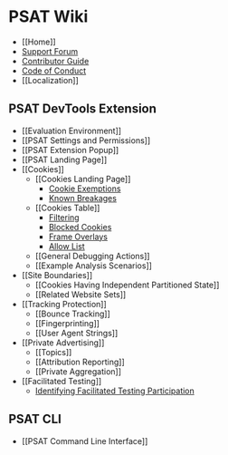 # PSAT Wiki

- [[Home]]
- [Support Forum](https://github.com/GoogleChromeLabs/ps-analysis-tool/discussions/categories/support-forum)
- [Contributor Guide](https://github.com/GoogleChromeLabs/ps-analysis-tool/blob/master/docs/CONTRIBUTING.md)
- [Code of Conduct](https://github.com/GoogleChromeLabs/ps-analysis-tool/blob/master/docs/code-of-conduct.md)
- [[Localization]]

## PSAT DevTools Extension

- [[Evaluation Environment]]
- [[PSAT Settings and Permissions]]
- [[PSAT Extension Popup]]
- [[PSAT Landing Page]]
- [[Cookies]]
  - [[Cookies Landing Page]]
    - [Cookie Exemptions](https://github.com/GoogleChromeLabs/ps-analysis-tool/wiki/Cookies-Landing-Page#cookie-exemptions)
    - [Known Breakages](https://github.com/GoogleChromeLabs/ps-analysis-tool/wiki/Cookies-Landing-Page#detecting-potential-breakages)
  - [[Cookies Table]]
    - [Filtering](https://github.com/GoogleChromeLabs/ps-analysis-tool/wiki/Cookies-Table#filtering)
    - [Blocked Cookies](https://github.com/GoogleChromeLabs/ps-analysis-tool/wiki/Cookies-Table#blocked-cookies)
    - [Frame Overlays](https://github.com/GoogleChromeLabs/ps-analysis-tool/wiki/Cookies-Table#frame-overlays)
    - [Allow List](https://github.com/GoogleChromeLabs/ps-analysis-tool/wiki/Cookies-Table#allow-cookies-for-specific-domains-during-browsing-sessions)
  - [[General Debugging Actions]]
  - [[Example Analysis Scenarios]]
- [[Site Boundaries]]
  - [[Cookies Having Independent Partitioned State]]
  - [[Related Website Sets]]
- [[Tracking Protection]]
  - [[Bounce Tracking]]
  - [[Fingerprinting]]
  - [[User Agent Strings]]
- [[Private Advertising]]
  - [[Topics]]
  - [[Attribution Reporting]]
  - [[Private Aggregation]]
- [[Facilitated Testing]]
  - [Identifying Facilitated Testing Participation](https://github.com/GoogleChromeLabs/ps-analysis-tool/wiki/Facilitated-Testing#identifying-facilitated-testing-participation)

## PSAT CLI

- [[PSAT Command Line Interface]]
